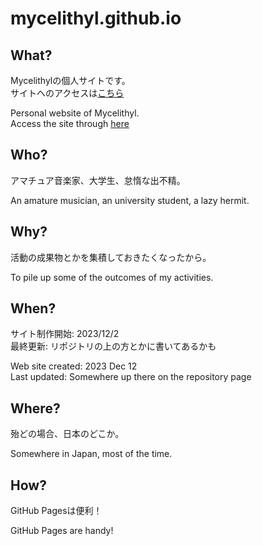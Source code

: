 # mycelithyl.github.io

## What?

Mycelithylの個人サイトです。  
サイトへのアクセスは[こちら](https://arx-ein.github.io/mycelithyl-hyphae/)

Personal website of Mycelithyl.  
Access the site through [here](https://arx-ein.github.io/mycelithyl-hyphae/)

## Who?

アマチュア音楽家、大学生、怠惰な出不精。

An amature musician, an university student, a lazy hermit.

## Why?

活動の成果物とかを集積しておきたくなったから。

To pile up some of the outcomes of my activities.

## When?

サイト制作開始: 2023/12/2  
最終更新: リポジトリの上の方とかに書いてあるかも

Web site created: 2023 Dec 12  
Last updated: Somewhere up there on the repository page

## Where?

殆どの場合、日本のどこか。

Somewhere in Japan, most of the time.

## How?

GitHub Pagesは便利！

GitHub Pages are handy!
